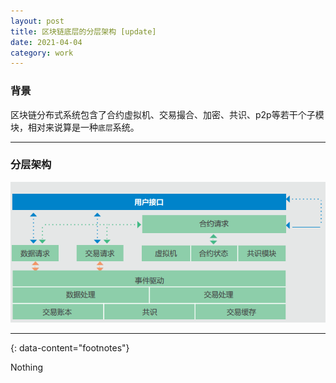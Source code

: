 ```yaml
---
layout: post
title: 区块链底层的分层架构 [update]
date: 2021-04-04
category: work
---
```


### 背景
区块链分布式系统包含了合约虚拟机、交易撮合、加密、共识、p2p等若干个子模块，相对来说算是一种`底层`系统。  

***

### 分层架构
![image](https://raw.githubusercontent.com/zTgx/zTgx.github.io/master/_images/2021/04/work-blockchain-layers.png)

---
{: data-content="footnotes"}

Nothing